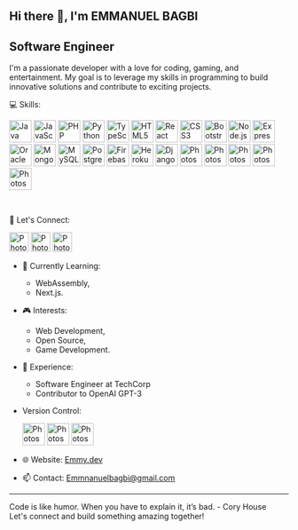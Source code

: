 ## Hi there 👋, I'm EMMANUEL BAGBI

## Software Engineer

I'm a passionate developer with a love for coding, gaming, and entertainment. My goal is to leverage my 
skills in programming to build innovative solutions and contribute to exciting projects.

💻 Skills:
   <p display="flex"gap="3%">
  <img src="https://icons.iconarchive.com/icons/tatice/cristal-intense/256/Java-icon.png" alt="Java" width="40" height="40"/>
  <img src="https://logosdownload.com/logo/javascript-logo-big.png" alt="JavaScript" width="40"height="40"/>
  <img src="https://pngimg.com/uploads/php/php_PNG18.png" alt="PHP" width="40" height="40"/>
  <img src="https://icons.iconarchive.com/icons/papirus-team/papirus-apps/256/python-icon.png" alt="Python" width="40" height="40"/>
  <img src="https://upload.wikimedia.org/wikipedia/commons/thumb/4/4c/Typescript_logo_2020.svg/768px-Typescript_logo_2020.svg.png" alt="TypeScript" width="40" height="40"/>
  <img src="https://icons.iconarchive.com/icons/martz90/hex/256/html-5-icon.png" alt="HTML5" width="40" height="40"/>
  <img src="https://cdn4.iconfinder.com/data/icons/logos-3/600/React.js_logo-1024.png" alt="React" width="40" height="40"/>
  <img src="https://icons.iconarchive.com/icons/martz90/hex/256/css-3-icon.png" alt="CSS3" width="40" height="40"/>
  <img src="https://cdn.iconscout.com/icon/premium/png-512-thumb/bootstrap-9305875-7694074.png?f=webp&w=512" alt="Bootstrap" width="40" height="40"/>
  <img src="https://seeklogo.com/images/N/nodejs-logo-FBE122E377-seeklogo.com.png" alt="Node.js" width="40" height="40"/>
  <img src="https://icon-library.com/images/express-icon/express-icon-16.jpg" alt="Express" width="40" height="40"/>
  <img src="https://www.pngmart.com/files/23/Oracle-Logo-PNG-Image.png" alt="Oracle" width="40" height="40"/>
  <img src="https://cdn.icon-icons.com/icons2/2415/PNG/512/mongodb_original_logo_icon_146424.png" alt="MongoDB" width="40" height="40"/>
  <img src="https://pngimg.com/uploads/mysql/mysql_PNG23.png" alt="MySQL" width="40" height="40"/>
  <img src="https://th.bing.com/th/id/R.2662d7a0e96d8bdca83b53586643977e?rik=9twXGUva9h2Y2w&pid=ImgRaw&r=0" alt="PostgreSQL" width="40" height="40"/>
  <img src="https://th.bing.com/th/id/R.c521e7e67222276a6860665a46813cc6?rik=AoUIOAvVTiB1cQ&riu=http%3a%2f%2fpluspng.com%2fimg-png%2ffirebase-logo-png-firebase-logo-png-transparent-amp-svg-vector-pluspng-2400x3291.png&ehk=YpYeUgKU5BtUZmTIpsZiQ5pFGAOc5w0Xm5klm2orTIg%3d&risl=&pid=ImgRaw&r=0" alt="Firebase" width="40" height="40"/>
  <img src="https://brandslogos.com/wp-content/uploads/images/large/angular-icon-logo.png" alt="Heroku" width="40" height="40"/>
  <img src="https://th.bing.com/th/id/R.fb73ba1b0bb03b3de706ff788395f453?rik=zi5WLd0kipiefA&pid=ImgRaw&r=0" alt="Django" width="40" height="40"/>
  <img src="https://flexdash.github.io/docs/developing-widgets/vue-logo.png" alt="Photoshop" width="40" height="40"/>
   <img src="https://th.bing.com/th/id/R.5ad02c6a761fcadf0ec392b9fed1ef0f?rik=Dwv9grzztYGjGA&pid=ImgRaw&r=0" alt="Photoshop" width="40" height="40"/>
   <img src="https://bourhaouta.gallerycdn.vsassets.io/extensions/bourhaouta/tailwindshades/0.0.5/1592520164095/Microsoft.VisualStudio.Services.Icons.Default" alt="Photoshop" width="40" height="40"/>
<img src="https://seeklogo.com/images/M/material-ui-logo-5BDCB9BA8F-seeklogo.com.png" alt="Photoshop" width="40" height="40"/>
<img src="https://reddig.consulting/spring-boot.png" alt="Photoshop" width="40" height="40"/>
</p>

<br/>

🤝 Let's Connect:
   <p>
        <img src="https://logodix.com/logo/2083148.png" alt="Photoshop" width="35" height="35"/> 
         <img src="https://th.bing.com/th/id/R.e8815a5f01e73f24f0be40096dcc5b1f?rik=0EQRVNLi2I2mWQ&riu=http%3a%2f%2fgetdrawings.com%2ffree-icon%2fjarvis-icon-pack-62.png&ehk=%2bgNVpZKqlUz4qfaqkz5%2blJconO7a4U%2bU%2ffMVpsI2quM%3d&risl=&pid=ImgRaw&r=0" alt="Photoshop" width="35" height="35"/>
 <img src="https://www.freepnglogos.com/uploads/twitter-x-logo-png/twitter-x-logo-png-9.png" alt="Photoshop" width="35" height="35"/> 
   </p>


- 🌱 Currently Learning:
  - WebAssembly,
  - Next.js.

- 🎮 Interests:
    - Web Development,
    - Open Source,
    - Game Development.

- 💼 Experience: 
  - Software Engineer at TechCorp
  - Contributor to OpenAI GPT-3

- Version Control:
  <p>
     <img src="https://logodix.com/logo/2083148.png" alt="Photoshop" width="40" height="40"/>
     <img src="https://i2.wp.com/obscureproblemsandgotchas.com/wp-content/uploads/2018/09/Git-bash.png?fit=512%2C512&ssl=1" alt="Photoshop" width="40" height="40"/>
      <img src="https://th.bing.com/th/id/R.54b1ba407fc5aab1729180b6b176b012?rik=VWuWFtc%2btEW5BQ&riu=http%3a%2f%2fassets.stickpng.com%2fimages%2f5847f997cef1014c0b5e48c1.png&ehk=BdqpUDTkW0rs7fCDCipiABgxEXkdQ6QAl3f%2f1S2YwI4%3d&risl=&pid=ImgRaw&r=0" alt="Photoshop" width="40" height="40"/>
  </p>
- 🌐 Website: [Emmy.dev](www.linkedin.com/in/emmanuel-bagbi-650233306)
- 📫 Contact: [Emmnanuelbagbi@gmail.com](mailto:Emmanuelbagbi4@gmail.com)

---

Code is like humor. When you have to explain it, it’s bad. - Cory House <br/>
Let's connect and build something amazing together!

